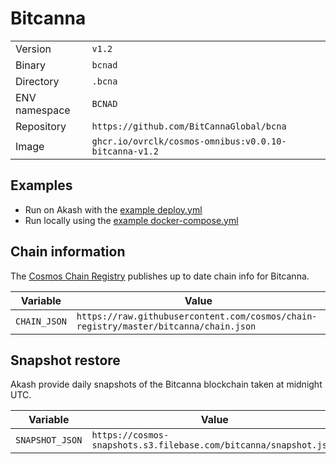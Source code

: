 # Bitcanna

| | |
|---|---|
|Version|`v1.2`|
|Binary|`bcnad`|
|Directory|`.bcna`|
|ENV namespace|`BCNAD`|
|Repository|`https://github.com/BitCannaGlobal/bcna`|
|Image|`ghcr.io/ovrclk/cosmos-omnibus:v0.0.10-bitcanna-v1.2`|

## Examples

- Run on Akash with the [example deploy.yml](./deploy.yml)
- Run locally using the [example docker-compose.yml](./docker-compose.yml)

## Chain information

The [Cosmos Chain Registry](https://github.com/cosmos/chain-registry) publishes up to date chain info for Bitcanna.

|Variable|Value|
|---|---|
|`CHAIN_JSON`|`https://raw.githubusercontent.com/cosmos/chain-registry/master/bitcanna/chain.json`|

## Snapshot restore

Akash provide daily snapshots of the Bitcanna blockchain taken at midnight UTC.

|Variable|Value|
|---|---|
|`SNAPSHOT_JSON`|`https://cosmos-snapshots.s3.filebase.com/bitcanna/snapshot.json`|

